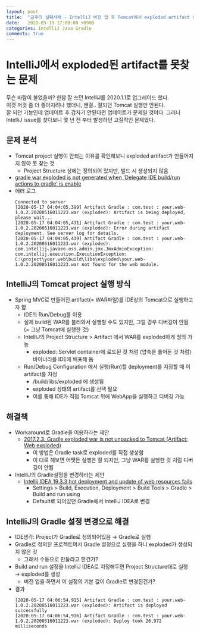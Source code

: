 ```yaml
---
layout: post
title:  "금주의 실패사례 - IntelliJ 버전 업 후 Tomcat에서 exploded artifact 실종"
date:   2020-05-19 17:00:00 +0900
categories: IntelliJ Java Gradle
comments: true
---
```


# IntelliJ에서 exploded된 artifact를 못찾는 문제
무슨 바람이 불었을까? 한참 잘 쓰던 IntelliJ를 2020.1.1로 업그레이드 했다.  
이것 저것 좀 더 좋아지려나 했더니, 왠걸.. 잘되던 Tomcat 실행만 안된다.  
잘 되던 기능인데 업데이트 후 갑자기 안된다면 업데이트가 문제일 것이다. 그러나 IntelliJ issue를 찾다보니 몇 년 전 부터 발생하던 고질적인 문제였다.  

## 문제 분석
* Tomcat project 실행이 안되는 이유를 확인해보니 exploded artifact가 만들어지지 않아 못 찾는 것
  + Project Structure 상에는 정의되어 있지만, 빌드 시 생성되지 않음
* [gradle war exploded is not generated when 'Delegate IDE build/run actions to gradle' is enable](https://youtrack.jetbrains.com/issue/IDEA-176700)
* 에러 로그
  ~~~
  Connected to server
  [2020-05-17 04:04:05,399] Artifact Gradle : com.test : your.web-1.0.2.20200516011223.war (exploded): Artifact is being deployed, please wait...
  [2020-05-17 04:04:05,431] Artifact Gradle : com.test : your.web-1.0.2.20200516011223.war (exploded): Error during artifact deployment. See server log for details.
  [2020-05-17 04:04:05,439] Artifact Gradle : com.test : your.web-1.0.2.20200516011223.war (exploded): com.intellij.javaee.oss.admin.jmx.JmxAdminException: com.intellij.execution.ExecutionException: C:\project\your.web\build\libs\exploded\your.web-1.0.2.20200516011223.war not found for the web module.
  ~~~

## IntelliJ의 Tomcat project 실행 방식
* Spring MVC로 만들어진 artifact(= WAR파일)를 IDE상의 Tomcat으로 실행하고자 함
  + IDE의 Run/Debug를 이용
  + 실제 build된 WAR를 불러와서 실행할 수도 있지만, 그럴 경우 디버깅이 안됨(= 그냥 Tomcat에 실행한 것)
  + IntelliJ의 Project Structure > Artifact 에서 WAR를 exploded하게 정의 가능
    - exploded: Servlet container에 로드된 것 처럼 (압축을 풀어둔 것 처럼) 바이너리를 IDE에 배포해 둠
  + Run/Debug Configuration 에서 실행(Run)할 deployment를 지정할 때 이 artifact를 지정
    - /build/libs/exploded 에 생성됨
    - exploded 상태의 artifact를 선택 필요
    - 이를 통해 IDE가 직접 Tomcat 위에 WebApp을 실행하고 디버깅 가능

## 해결책
* Workaround로 Gradle을 이용하라는 제안
  + [2017.2.3: Gradle exploded war is not unpacked to Tomcat (Artifact: Web exploded)](https://youtrack.jetbrains.com/issue/IDEA-178450#focus=streamItem-27-4068591.0-0)
    - 이 방법은 Gradle task로 exploded를 직접 생성함
    - 이 대로 해보면 어쨋든 실행은 잘 되지만, 그냥 WAR를 실행한 것 처럼 디버깅이 안됨
* IntelliJ의 Gradle설정을 변경하라는 제안
  + [Intellij IDEA 19.3.3 hot deployment and update of web resources fails](https://youtrack.jetbrains.com/issue/IDEA-234209#focus=Comments-27-3969024.0-0)
    - Settings > Build, Execution, Deployment > Build Tools > Gradle > Build and run using
    - Default로 되어있던 Gradle에서 IntelliJ IDEA로 변경

## IntelliJ의 Gradle 설정 변경으로 해결
* IDE생각: Project가 Gradle로 정의되어있음 → Gradle로 실행
* Gradle로 정의된 프로젝트여서 Gradle 설정으로 실행을 하니 exploded가 생성되지 않은 것
  + 그래서 수동으로 만들라고 한건가?
* Build and run 설정을 IntelliJ IDEA로 지정해두면 Project Structure대로 실행 → exploded를 생성
  + 버전 업을 하면서 이 설정의 기본 값이 Gradle로 변경된건가?
* 결과
  ~~~
  [2020-05-17 04:06:54,915] Artifact Gradle : com.test : your.web-1.0.2.20200516011223.war (exploded): Artifact is deployed successfully
  [2020-05-17 04:06:54,916] Artifact Gradle : com.test : your.web-1.0.2.20200516011223.war (exploded): Deploy took 26,972 milliseconds
  ~~~
  

